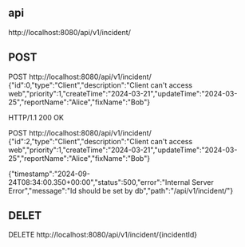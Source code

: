 


## api

http://localhost:8080/api/v1/incident/


## POST

POST http://localhost:8080/api/v1/incident/
{"id":0,"type":"Client","description":"Client can't access web","priority":1,"createTime":"2024-03-21","updateTime":"2024-03-25","reportName":"Alice","fixName":"Bob"}

HTTP/1.1 200 OK


POST http://localhost:8080/api/v1/incident/
{"id":2,"type":"Client","description":"Client can't access web","priority":1,"createTime":"2024-03-21","updateTime":"2024-03-25","reportName":"Alice","fixName":"Bob"}


{"timestamp":"2024-09-24T08:34:00.350+00:00","status":500,"error":"Internal Server Error","message":"Id should be set by db","path":"/api/v1/incident/"}
## DELET

DELETE http://localhost:8080/api/v1/incident/{incidentId}